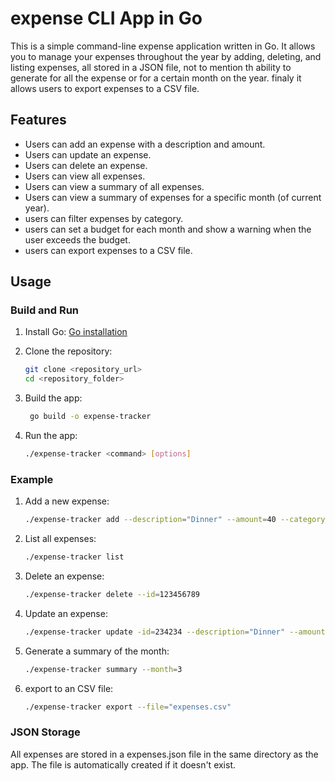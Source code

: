 # expense CLI App in Go

This is a simple command-line expense application written in Go. It allows you to manage your expenses throughout the year by adding, deleting, and listing expenses, all stored in a JSON file, not to mention th ability to generate for all the expense or for a certain month on the year. finaly it allows users to export expenses to a CSV file.

## Features

- Users can add an expense with a description and amount.
- Users can update an expense.
- Users can delete an expense.
- Users can view all expenses.
- Users can view a summary of all expenses.
- Users can view a summary of expenses for a specific month (of current year).
- users can filter expenses by category.
- users can set a budget for each month and show a warning when the user exceeds the budget.
- users can export expenses to a CSV file.

## Usage

### Build and Run

1. Install Go: [Go installation](https://golang.org/dl/)

2. Clone the repository:
   ```bash
   git clone <repository_url>
   cd <repository_folder>
   ```
3. Build the app:
   ```bash
    go build -o expense-tracker
   ```
4. Run the app:

   ```bash
   ./expense-tracker <command> [options]

   ```

### Example

1. Add a new expense:

   ```bash
   ./expense-tracker add --description="Dinner" --amount=40 --category=Food
   ```

2. List all expenses:

   ```bash
   ./expense-tracker list
   ```

3. Delete an expense:

   ```bash
   ./expense-tracker delete --id=123456789
   ```

4. Update an expense:

   ```bash
   ./expense-tracker update -id=234234 --description="Dinner" --amount=40 --category=Food
   ```

5. Generate a summary of the month:

   ```bash
   ./expense-tracker summary --month=3
   ```

6. export to an CSV file:

   ```bash
   ./expense-tracker export --file="expenses.csv"
   ```

### JSON Storage

All expenses are stored in a expenses.json file in the same directory as the app. The file is automatically created if it doesn't exist.

